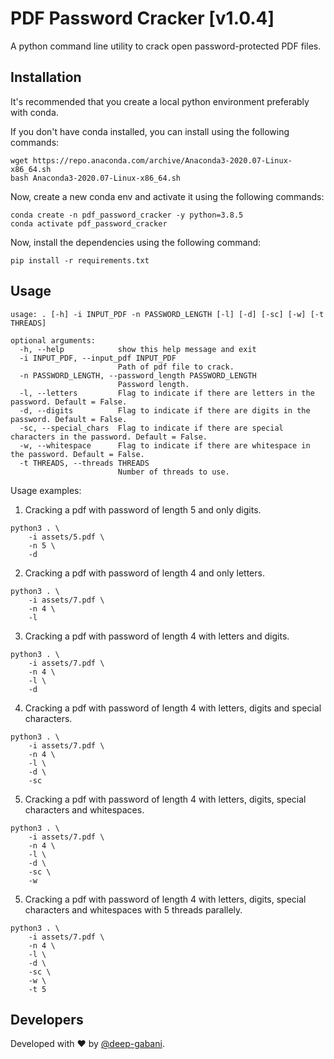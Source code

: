 # PDF Password Cracker [v1.0.4]

A python command line utility to crack open password-protected PDF files.


## Installation
It's recommended that you create a local python environment preferably with conda.

If you don't have conda installed, you can install using the following commands:
```shell
wget https://repo.anaconda.com/archive/Anaconda3-2020.07-Linux-x86_64.sh
bash Anaconda3-2020.07-Linux-x86_64.sh
```

Now, create a new conda env and activate it using the following commands:
```shell
conda create -n pdf_password_cracker -y python=3.8.5
conda activate pdf_password_cracker
```

Now, install the dependencies using the following command:
```shell
pip install -r requirements.txt
```


## Usage
```
usage: . [-h] -i INPUT_PDF -n PASSWORD_LENGTH [-l] [-d] [-sc] [-w] [-t THREADS]

optional arguments:
  -h, --help            show this help message and exit
  -i INPUT_PDF, --input_pdf INPUT_PDF
                        Path of pdf file to crack.
  -n PASSWORD_LENGTH, --password_length PASSWORD_LENGTH
                        Password length.
  -l, --letters         Flag to indicate if there are letters in the password. Default = False.
  -d, --digits          Flag to indicate if there are digits in the password. Default = False.
  -sc, --special_chars  Flag to indicate if there are special characters in the password. Default = False.
  -w, --whitespace      Flag to indicate if there are whitespace in the password. Default = False.
  -t THREADS, --threads THREADS
                        Number of threads to use.
```

Usage examples:
1. Cracking a pdf with password of length 5 and only digits.
```
python3 . \
    -i assets/5.pdf \
    -n 5 \
    -d
```

2. Cracking a pdf with password of length 4 and only letters.
```
python3 . \
    -i assets/7.pdf \
    -n 4 \
    -l
```

3. Cracking a pdf with password of length 4 with letters and digits.
```
python3 . \
    -i assets/7.pdf \
    -n 4 \
    -l \
    -d
```

4. Cracking a pdf with password of length 4 with letters, digits and special characters.
```
python3 . \
    -i assets/7.pdf \
    -n 4 \
    -l \
    -d \
    -sc
```

5. Cracking a pdf with password of length 4 with letters, digits, special characters and whitespaces.
```
python3 . \
    -i assets/7.pdf \
    -n 4 \
    -l \
    -d \
    -sc \
    -w
```

5. Cracking a pdf with password of length 4 with letters, digits, special characters and whitespaces with 5 threads parallely.
```
python3 . \
    -i assets/7.pdf \
    -n 4 \
    -l \
    -d \
    -sc \
    -w \
    -t 5
```

## Developers
Developed with ❤️  by [@deep-gabani](https://github.com/deep-gabani).